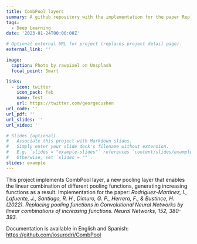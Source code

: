 ```yaml
---
title: CombPool layers
summary: A github repository with the implementation for the paper Replacing pooling functions in Convolutional Neural Networks by linear combinations of increasing functions.
tags:
  - Deep Learning
date: '2023-01-24T00:00:00Z'

# Optional external URL for project (replaces project detail page).
external_link: ''

image:
  caption: Photo by rawpixel on Unsplash
  focal_point: Smart

links:
  - icon: twitter
    icon_pack: fab
    name: Test
    url: https://twitter.com/georgecushen
url_code: ''
url_pdf: ''
url_slides: ''
url_video: ''

# Slides (optional).
#   Associate this project with Markdown slides.
#   Simply enter your slide deck's filename without extension.
#   E.g. `slides = "example-slides"` references `content/slides/example-slides.md`.
#   Otherwise, set `slides = ""`.
slides: example
---
```


This project implements CombPool layer, a new pooling layer that enables the linear combination of different pooling functions, generating increasing functions as a result. Implementation for the paper: *Rodriguez-Martinez, I., Lafuente, J., Santiago, R. H., Dimuro, G. P., Herrera, F., & Bustince, H. (2022). Replacing pooling functions in Convolutional Neural Networks by linear combinations of increasing functions. Neural Networks, 152, 380-393.*

Documentation is available in English and Spanish: https://github.com/iosurodri/CombPool

